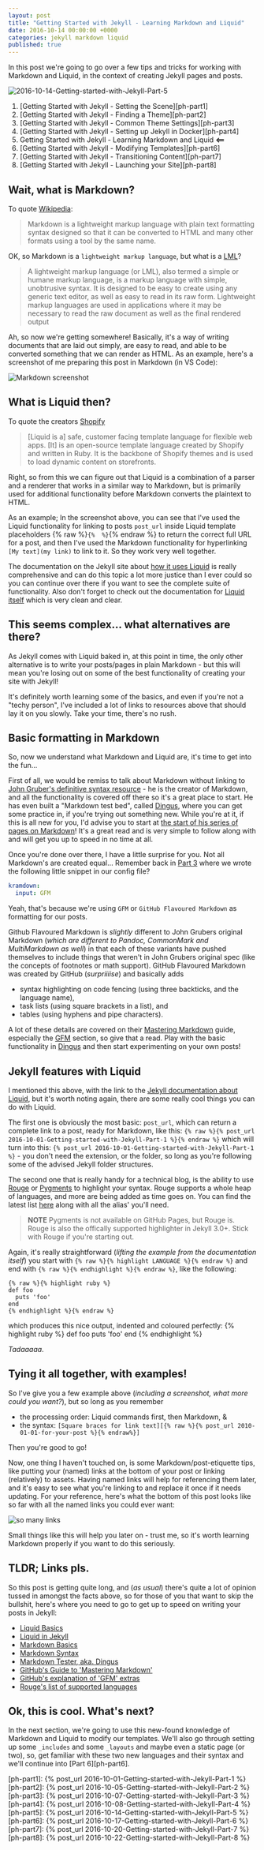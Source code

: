 ```yaml
---
layout: post
title: "Getting Started with Jekyll - Learning Markdown and Liquid"
date: 2016-10-14 00:00:00 +0000
categories: jekyll markdown liquid
published: true
---
```


In this post we're going to go over a few tips and tricks for working with Markdown and Liquid, in the context of creating Jekyll pages and posts.
<!--description-->
![2016-10-14-Getting-started-with-Jekyll-Part-5](/assets/headers/2016-10-14-Getting-started-with-Jekyll-Part-5.png)

1. [Getting Started with Jekyll - Setting the Scene][ph-part1]
2. [Getting Started with Jekyll - Finding a Theme][ph-part2]
3. [Getting Started with Jekyll - Common Theme Settings][ph-part3]
4. [Getting Started with Jekyll - Setting up Jekyll in Docker][ph-part4]
5. Getting Started with Jekyll - Learning Markdown and Liquid **<==**
6. [Getting Started with Jekyll - Modifying Templates][ph-part6]
7. [Getting Started with Jekyll - Transitioning Content][ph-part7]
8. [Getting Started with Jekyll - Launching your Site][ph-part8] 

## Wait, what is Markdown?
To quote [Wikipedia][wiki-md]: 

> Markdown is a lightweight markup language with plain text formatting syntax designed so that it can be converted to HTML and many other formats using a tool by the same name.

OK, so Markdown is a `lightweight markup language`, but what is a [LML][wiki-lml]?

> A lightweight markup language (or LML), also termed a simple or humane markup language, is a markup language with simple, unobtrusive syntax.
> It is designed to be easy to create using any generic text editor, as well as easy to read in its raw form.
> Lightweight markup languages are used in applications where it may be necessary to read the raw document as well as the final rendered output  
 
Ah, so now we're getting somewhere! Basically, it's a way of writing documents that are laid out simply, are easy to read, and able to be converted something that we can render as HTML.
As an example, here's a screenshot of me preparing this post in Markdown (in VS Code):

![Markdown screenshot](/assets/img/markdown_example.png)

## What is Liquid then?

To quote the creators [Shopify][liquid]

> [Liquid is a] safe, customer facing template language for flexible web apps.
> [It] is an open-source template language created by Shopify and written in Ruby. 
> It is the backbone of Shopify themes and is used to load dynamic content on storefronts.

Right, so from this we can figure out that Liquid is a combination of a parser and a renderer that works in a similar way to Markdown, but is primarily used for additional functionality before Markdown converts the plaintext to HTML.

As an example; In the screenshot above, you can see that I've used the Liquid functionality for linking to posts `post_url` inside Liquid template placeholders {% raw %}`{%  %}`{% endraw %} to return the correct full URL for a post, and then I've used the Markdown functionality for hyperlinking `[My text](my link)` to link to it. So they work very well together.

The documentation on the Jekyll site about [how it uses Liquid][jekyll-lqd] is really comprehensive and can do this topic a lot more justice than I ever could so you can continue over there if you want to see the complete suite of functionality. Also don't forget to check out the documentation for [Liquid itself][liquid] which is very clean and clear.  

## This seems complex... what alternatives are there?

As Jekyll comes with Liquid baked in, at this point in time, the only other alternative is to write your posts/pages in plain Markdown - but this will mean you're losing out on some of the best functionality of creating your site with Jekyll!

It's definitely worth learning some of the basics, and even if you're not a "techy person", I've included a lot of links to resources above that should lay it on you slowly. Take your time, there's no rush. 

## Basic formatting in Markdown

So, now we understand what Markdown and Liquid are, it's time to get into the fun...

First of all, we would be remiss to talk about Markdown without linking to [John Gruber's definitive syntax resource][md-syntax] - he is the creator of Markdown, and all the functionality is covered off there so it's a great place to start. He has even built a "Markdown test bed", called [Dingus][dingus], where you can get some practice in, if you're trying out something new. While you're at it, if this is all new for you, I'd advise you to start at [the start of his series of pages on Markdown][markdown]! It's a great read and is very simple to follow along with and will get you up to speed in no time at all.

Once you're done over there, I have a little surprise for you. Not all Markdown's are created equal... Remember back in [Part 3]() where we wrote the following little snippet in our config file?

```YAML
kramdown:
  input: GFM
```

Yeah, that's because we're using `GFM` or `GitHub Flavoured Markdown` as formatting for our posts.

Github Flavoured Markdown is *slightly* different to John Grubers original Markdown (*which are different to Pandoc, CommonMark and MultiMarkdown as well*) in that each of these variants have pushed themselves to include things that weren't in John Grubers original spec (like the concepts of footnotes or math support). GitHub Flavoured Markdown was created by GitHub (*surpriiiise*) and basically adds

- syntax highlighting on code fencing (using three backticks, and the language name), 
- task lists (using square brackets in a list), and 
- tables (using hyphens and pipe characters). 

A lot of these details are covered on their [Mastering Markdown][mastering] guide, especially the [GFM][master-gfm] section, so give that a read. Play with the basic functionality in [Dingus][dingus] and then start experimenting on your own posts!

## Jekyll features with Liquid

I mentioned this above, with the link to the [Jekyll documentation about Liquid][jekyll-lqd], but it's worth noting again, there are some really cool things you can do with Liquid. 

The first one is obviously the most basic: `post_url`, which can return a complete link to a post, ready for Markdown, like this: `{% raw %}{% post_url 2016-10-01-Getting-started-with-Jekyll-Part-1 %}{% endraw %}` which will turn into this: `{% post_url 2016-10-01-Getting-started-with-Jekyll-Part-1 %}` - you don't need the extension, or the folder, so long as you're following some of the advised Jekyll folder structures.

The second one that is really handy for a technical blog, is the ability to use [Rouge][rouge] or [Pygments][pygments] to highlight your syntax. Rouge supports a whole heap of languages, and more are being added as time goes on. You can find the latest list [here][rouge-lang] along with all the alias' you'll need.

> **NOTE** Pygments is not available on GitHub Pages, but Rouge is. Rouge is also the offically supported highlighter in Jekyll 3.0+. Stick with Rouge if you're starting out.

Again, it's really straightforward (*lifting the example from the documentation itself*) you start with `{% raw %}{% highlight LANGUAGE %}{% endraw %}` and end with `{% raw %}{% endhighlight %}{% endraw %}`, like the following:

```liquid
{% raw %}{% highlight ruby %}
def foo
  puts 'foo'
end
{% endhighlight %}{% endraw %}
```

which produces this nice output, indented and coloured perfectly:
{% highlight ruby %}
def foo
  puts 'foo'
end
{% endhighlight %}

*Tadaaaaa*.

## Tying it all together, with examples!

So I've give you a few example above (*including a screenshot, what more could you want?*), but so long as you remember 

- the processing order: Liquid commands first, then Markdown, & 
- the syntax: `[Square braces for link text][{% raw %}{% post_url 2010-01-01-for-your-post %}{% endraw%}]`

Then you're good to go!

Now, one thing I haven't touched on, is some Markdown/post-etiquette tips, like putting your (named) links at the bottom of your post or linking (relatively) to assets. 
Having named links will help for referencing them later, and it's easy to see what you're linking to and replace it once if it needs updating.
For your reference, here's what the bottom of this post looks like so far with all the named links you could ever want:

![so many links](/assets/img/post_link_example.png)

Small things like this will help you later on - trust me, so it's worth learning Markdown properly if you want to do this seriously.

## TLDR; Links pls.

So this post is getting quite long, and (*as usual*) there's quite a lot of opinion tussed in amongst the facts above, so for those of you that want to skip the bullshit, here's where you need to go to get up to speed on writing your posts in Jekyll:

- [Liquid Basics][liquid]
- [Liquid in Jekyll][jekyll-lqd]
- [Markdown Basics][markdown]
- [Markdown Syntax][md-syntax]
- [Markdown Tester, aka. Dingus][dingus]
- [GitHub's Guide to 'Mastering Markdown'][mastering]
- [GitHub's explanation of 'GFM' extras][master-gfm]
- [Rouge's list of supported languages][rouge-lang]

## Ok, this is cool. What's next?

In the next section, we're going to use this new-found knowledge of Markdown and Liquid to modify our templates. We'll also go through setting up some `_includes` and some `_layouts` and maybe even a static page (or two), so, get familiar with these two new languages and their syntax and we'll continue into [Part 6][ph-part6].

[ph-part1]:   {% post_url 2016-10-01-Getting-started-with-Jekyll-Part-1 %}
[ph-part2]:   {% post_url 2016-10-05-Getting-started-with-Jekyll-Part-2 %}
[ph-part3]:   {% post_url 2016-10-07-Getting-started-with-Jekyll-Part-3 %}
[ph-part4]:   {% post_url 2016-10-08-Getting-started-with-Jekyll-Part-4 %}
[ph-part5]:   {% post_url 2016-10-14-Getting-started-with-Jekyll-Part-5 %}
[ph-part6]:   {% post_url 2016-10-17-Getting-started-with-Jekyll-Part-6 %}
[ph-part7]:   {% post_url 2016-10-20-Getting-started-with-Jekyll-Part-7 %}
[ph-part8]:   {% post_url 2016-10-22-Getting-started-with-Jekyll-Part-8 %}

[wiki-md]:    https://en.wikipedia.org/wiki/Markdown
[wiki-lml]:   https://en.wikipedia.org/wiki/Lightweight_markup_language
[liquid]:     https://shopify.github.io/liquid/basics/introduction/
[jekyll-lqd]: https://jekyllrb.com/docs/templates/
[markdown]:   https://daringfireball.net/projects/markdown/
[dingus]:     https://daringfireball.net/projects/markdown/dingus
[md-syntax]:  https://daringfireball.net/projects/markdown/syntax
[mastering]:  https://guides.github.com/features/mastering-markdown/
[master-gfm]: https://guides.github.com/features/mastering-markdown/#GitHub-flavored-markdown
[rouge]:      http://rouge.jneen.net/
[rouge-lang]: https://github.com/jneen/rouge/wiki/List-of-supported-languages-and-lexers
[pygments]:   http://pygments.org
